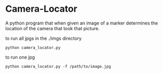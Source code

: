 # Camera-Locator
A python program that when given an image of a marker determines the location of the camera that took that picture. 

to run all jpgs in the ./imgs directory

    python camera_locator.py

to run one jpg

    python camera_locator.py -f /path/to/image.jpg
